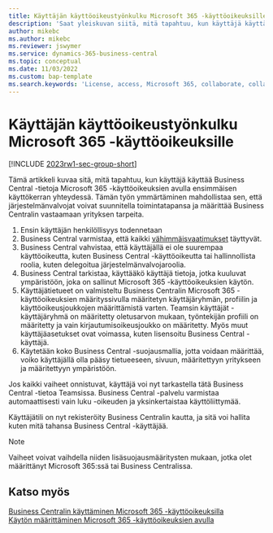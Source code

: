 ```yaml
---
title: Käyttäjän käyttöoikeustyönkulku Microsoft 365 -käyttöoikeuksille
description: 'Saat yleiskuvan siitä, mitä tapahtuu, kun käyttäjä käyttää Business Central -tietoja Microsoft 365 -käyttöoikeuksien avulla ensimmäisen käyttökerran yhteydessä.'
author: mikebc
ms.author: mikebc
ms.reviewer: jswymer
ms.service: dynamics-365-business-central
ms.topic: conceptual
ms.date: 11/03/2022
ms.custom: bap-template
ms.search.keywords: 'License, access, Microsoft 365, collaborate, collaboration, Teams, Microsoft Teams'
---
```

# <a name="user-access-flow-for-microsoft-365-licenses"></a>Käyttäjän käyttöoikeustyönkulku Microsoft 365 -käyttöoikeuksille

[!INCLUDE [2023rw1-sec-group-short](includes/2023rw1-sec-group-short.md)]

Tämä artikkeli kuvaa sitä, mitä tapahtuu, kun käyttäjä käyttää Business Central -tietoja Microsoft 365 -käyttöoikeuksien avulla ensimmäisen käyttökerran yhteydessä. Tämän työn ymmärtäminen mahdollistaa sen, että järjestelmänvalvojat voivat suunnitella toimintatapansa ja määrittää Business Centralin vastaamaan yrityksen tarpeita.

1. Ensin käyttäjän henkilöllisyys todennetaan 
2. Business Central varmistaa, että kaikki [vähimmäisvaatimukset](admin-access-with-m365-license.md#minimum-requirements) täyttyvät.
3. Business Central vahvistaa, että käyttäjällä ei ole suurempaa käyttöoikeutta, kuten Business Central -käyttöoikeutta tai hallinnollista roolia, kuten delegoitua järjestelmänvalvojaroolia. 
4. Business Central tarkistaa, käyttääkö käyttäjä tietoja, jotka kuuluvat ympäristöön, joka on sallinut Microsoft 365 -käyttöoikeuksien käytön. 
5. Käyttäjätietueet on valmisteltu Business Centralin Microsoft 365 -käyttöoikeuksien määrityssivulla määritetyn käyttäjäryhmän, profiilin ja käyttöoikeusjoukkojen määrittämistä varten. Teamsin käyttäjät -käyttäjäryhmä on määritetty oletusarvon mukaan, työntekijän profiili on määritetty ja vain kirjautumisoikeusjoukko on määritetty. Myös muut käyttäjäasetukset ovat voimassa, kuten lisensoitu Business Central -käyttäjä. 
6. Käytetään koko Business Central -suojausmallia, jotta voidaan määrittää, voiko käyttäjällä olla pääsy tietueeseen, sivuun, määritettyyn yritykseen ja määritettyyn ympäristöön. 

Jos kaikki vaiheet onnistuvat, käyttäjä voi nyt tarkastella tätä Business Central -tietoa Teamsissa. Business Central -palvelu varmistaa automaattisesti vain luku -oikeuden ja yksinkertaistaa käyttöliittymää. 

Käyttäjätili on nyt rekisteröity Business Centralin kautta, ja sitä voi hallita kuten mitä tahansa Business Central -käyttäjää.

> [!NOTE]
> Vaiheet voivat vaihdella niiden lisäsuojausmääritysten mukaan, jotka olet määrittänyt Microsoft 365:ssä tai Business Centralissa.

## <a name="see-also"></a>Katso myös

[Business Centralin käyttäminen Microsoft 365 -käyttöoikeuksilla](admin-access-with-m365-license.md#minimum-requirements)  
[Käytön määrittäminen Microsoft 365 -käyttöoikeuksien avulla](admin-access-with-m365-license-setup.md)  
